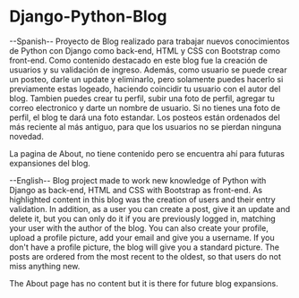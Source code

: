 # Django-Python-Blog
--Spanish--
Proyecto de Blog realizado para trabajar nuevos conocimientos de Python con Django como back-end, HTML y CSS con Bootstrap como front-end.
Como contenido destacado en este blog  fue la creación de usuarios y su validación de ingreso. Además, como usuario se puede crear un posteo, darle un update y eliminarlo, 
pero solamente puedes hacerlo si previamente estas logeado, haciendo coincidir tu usuario con el autor del blog. Tambien puedes crear tu perfil, subir una foto de perfil,
agregar tu correo electronico y darte un nombre de usuario. Si no tienes una foto de perfil, el blog te dará una foto estandar. 
Los posteos están ordenados del más reciente al más antiguo, para que los usuarios no se pierdan ninguna novedad.

La pagina de About, no tiene contenido pero se encuentra ahí para futuras expansiones del blog.



--English--
Blog project made to work new knowledge of Python with Django as back-end, HTML and CSS with Bootstrap as front-end.
As highlighted content in this blog was the creation of users and their entry validation. In addition, as a user you can create a post, give it an update and delete it,
but you can only do it if you are previously logged in, matching your user with the author of the blog. You can also create your profile, upload a profile picture,
add your email and give you a username. If you don't have a profile picture, the blog will give you a standard picture.
The posts are ordered from the most recent to the oldest, so that users do not miss anything new.

The About page has no content but it is there for future blog expansions.
